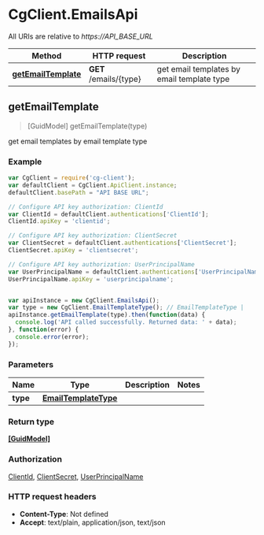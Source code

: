 # CgClient.EmailsApi

All URIs are relative to *https://API_BASE_URL*

Method | HTTP request | Description
------------- | ------------- | -------------
[**getEmailTemplate**](EmailsApi.md#getEmailTemplate) | **GET** /emails/{type} | get email templates by email template type



## getEmailTemplate

> [GuidModel] getEmailTemplate(type)

get email templates by email template type

### Example

```javascript
var CgClient = require('cg-client');
var defaultClient = CgClient.ApiClient.instance;
defaultClient.basePath = "API BASE URL";

// Configure API key authorization: ClientId
var ClientId = defaultClient.authentications['ClientId'];
ClientId.apiKey = 'clientid';

// Configure API key authorization: ClientSecret
var ClientSecret = defaultClient.authentications['ClientSecret'];
ClientSecret.apiKey = 'clientsecret';

// Configure API key authorization: UserPrincipalName
var UserPrincipalName = defaultClient.authentications['UserPrincipalName'];
UserPrincipalName.apiKey = 'userprincipalname';


var apiInstance = new CgClient.EmailsApi();
var type = new CgClient.EmailTemplateType(); // EmailTemplateType | 
apiInstance.getEmailTemplate(type).then(function(data) {
  console.log('API called successfully. Returned data: ' + data);
}, function(error) {
  console.error(error);
});

```

### Parameters



Name | Type | Description  | Notes
------------- | ------------- | ------------- | -------------
 **type** | [**EmailTemplateType**](.md)|  | 

### Return type

[**[GuidModel]**](GuidModel.md)

### Authorization

[ClientId](../README.md#ClientId), [ClientSecret](../README.md#ClientSecret), [UserPrincipalName](../README.md#UserPrincipalName)

### HTTP request headers

- **Content-Type**: Not defined
- **Accept**: text/plain, application/json, text/json

